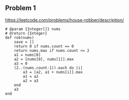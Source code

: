 ## Problem 1
https://leetcode.com/problems/house-robber/description/

```
# @param {Integer[]} nums
# @return {Integer}
def rob(nums)
    save = []
    return 0 if nums.count == 0
    return nums.max if nums.count <= 2
    a1 = nums[0]
    a2 = [nums[0], nums[1]].max
    a3 = 0
    (2..(nums.count-1)).each do |i|
        a3 = [a2, a1 + nums[i]].max
        a1 = a2
        a2 = a3
    end
    a3
end
```

